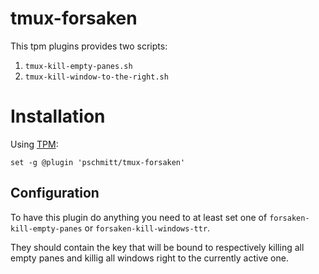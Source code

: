 # tmux-forsaken

This tpm plugins provides two scripts:

1. `tmux-kill-empty-panes.sh`
2. `tmux-kill-window-to-the-right.sh`


# Installation

Using [TPM](https://github.com/tmux-plugins/tpm):

```
set -g @plugin 'pschmitt/tmux-forsaken'
```

## Configuration

To have this plugin do anything you need to at least set one of
`forsaken-kill-empty-panes` or `forsaken-kill-windows-ttr`.

They should contain the key that will be bound to respectively killing all
empty panes and killig all windows right to the currently active one.

